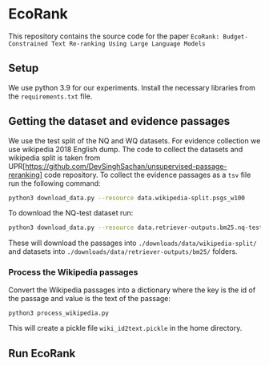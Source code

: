 # EcoRank
This repository contains the source code for the paper `EcoRank: Budget-Constrained Text Re-ranking Using Large Language Models`

## Setup
We use python 3.9 for our experiments. Install the necessary libraries from the `requirements.txt` file.

## Getting the dataset and evidence passages
We use the test split of the NQ and WQ datasets. For evidence collection we use wikipedia 2018 English dump. The code to collect the datasets and wikipedia split is taken from UPR[https://github.com/DevSinghSachan/unsupervised-passage-reranking] code repository. To collect the evidence passages as a `tsv` file run the following command:
```sh
python3 download_data.py --resource data.wikipedia-split.psgs_w100
```
To download the NQ-test dataset run:
```sh
python3 download_data.py --resource data.retriever-outputs.bm25.nq-test
```
These will download the passages into `./downloads/data/wikipedia-split/` and datasets into `./downloads/data/retriever-outputs/bm25/` folders.

### Process the Wikipedia passages
Convert the Wikipedia passages into a dictionary where the key is the id of the passage and value is the text of the passage:
```sh
python3 process_wikipedia.py
```
This will create a pickle file `wiki_id2text.pickle` in the home directory.

## Run EcoRank

